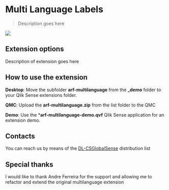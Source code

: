 # Multi Language Labels

> Description goes here

 [![](resources/ScreenShot-v01.png)](resources/ScreenShot-v01.png)

## Extension options

Description of extension goes here

## How to use the extension

**Desktop**: Move the subfolder **arf-multilanguage**  from the **_demo** folder to your Qlik Sense extensions folder.

**QMC**: Upload the **arf-multilanguage.zip** from the list folder to the QMC

**Demo**: Use the ***arf-multilanguage-demo.qvf** Qlik Sense application for an extension demo.

## Contacts

You can reach us by means of the [DL-CSGlobalSense](mailto:DL-CSGlobalSense@qlik.com) distribution list

## Special thanks

I would like to thank Andre Ferreira for the support and allowing me to refactor and extend the original multilanguage extension
